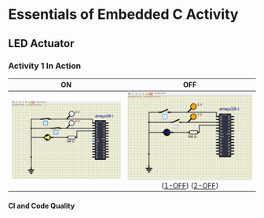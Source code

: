 # Essentials of Embedded C Activity

## LED Actuator

### Activity 1 In Action

|ON|OFF|
|:--:|:--:|
|![ON](simulation/ON.png)|![OFF](simulation/OFF.png)([1-OFF](simulation/1OFF.png)) ([2-OFF](simulation/2OFF.png)) |

#### CI and Code Quality

